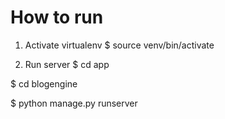 # How to run
1) Activate virtualenv
$ source venv/bin/activate

2) Run server
$ cd app

$ cd blogengine

$ python manage.py runserver


